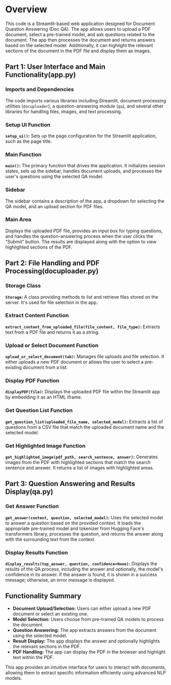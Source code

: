 # Overview

This code is a Streamlit-based web application designed for Document Question Answering (Doc QA). The app allows users to upload a PDF document, select a pre-trained model, and ask questions related to the document. The app then processes the document and returns answers based on the selected model. Additionally, it can highlight the relevant sections of the document in the PDF file and display them as images.

## Part 1: User Interface and Main Functionality(app.py)

### Imports and Dependencies

The code imports various libraries including Streamlit, document processing utilities (`docuploader`), a question-answering module (`qa`), and several other libraries for handling files, images, and text processing.

### Setup UI Function

**`setup_ui()`:** Sets up the page configuration for the Streamlit application, such as the page title.

### Main Function

**`main()`:** The primary function that drives the application. It initializes session states, sets up the sidebar, handles document uploads, and processes the user's questions using the selected QA model.

### Sidebar

The sidebar contains a description of the app, a dropdown for selecting the QA model, and an upload section for PDF files.

### Main Area

Displays the uploaded PDF file, provides an input box for typing questions, and handles the question-answering process when the user clicks the "Submit" button. The results are displayed along with the option to view highlighted sections of the PDF.

## Part 2: File Handling and PDF Processing(docuploader.py)

### Storage Class

**`Storage`:** A class providing methods to list and retrieve files stored on the server. It's used for file selection in the app.

### Extract Content Function

**`extract_content_from_uploaded_file(file_content, file_type)`:** Extracts text from a PDF file and returns it as a string.

### Upload or Select Document Function

**`upload_or_select_document(tab)`:** Manages file uploads and file selection. It either uploads a new PDF document or allows the user to select a pre-existing document from a list.

### Display PDF Function

**`displayPDF(file)`:** Displays the uploaded PDF file within the Streamlit app by embedding it as an HTML iframe.

### Get Question List Function

**`get_question_list(uploaded_file_name, selected_model)`:** Extracts a list of questions from a CSV file that match the uploaded document name and the selected model.

### Get Highlighted Image Function

**`get_highlighted_image(pdf_path, search_sentence, answer)`:** Generates images from the PDF with highlighted sections that match the search sentence and answer. It returns a list of images with highlighted areas.

## Part 3: Question Answering and Results Display(qa.py)

### Get Answer Function

**`get_answer(context, question, selected_model)`:** Uses the selected model to answer a question based on the provided context. It loads the appropriate pre-trained model and tokenizer from Hugging Face's transformers library, processes the question, and returns the answer along with the surrounding text from the context.

### Display Results Function

**`display_results(top_answer, question, confidence=None)`:** Displays the results of the QA process, including the answer and optionally, the model's confidence in its answer. If the answer is found, it is shown in a success message; otherwise, an error message is displayed.

## Functionality Summary

- **Document Upload/Selection:** Users can either upload a new PDF document or select an existing one.
- **Model Selection:** Users choose from pre-trained QA models to process the document.
- **Question Answering:** The app extracts answers from the document using the selected model.
- **Result Display:** The app displays the answer and optionally highlights the relevant sections in the PDF.
- **PDF Handling:** The app can display the PDF in the browser and highlight text within the PDF.

This app provides an intuitive interface for users to interact with documents, allowing them to extract specific information efficiently using advanced NLP models.

